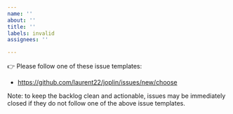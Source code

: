 ```yaml
---
name: ''
about: ''
title: ''
labels: invalid
assignees: ''

---
```

👉 Please follow one of these issue templates:
- https://github.com/laurent22/joplin/issues/new/choose

Note: to keep the backlog clean and actionable, issues may be immediately closed if they do not follow one of the above issue templates.
